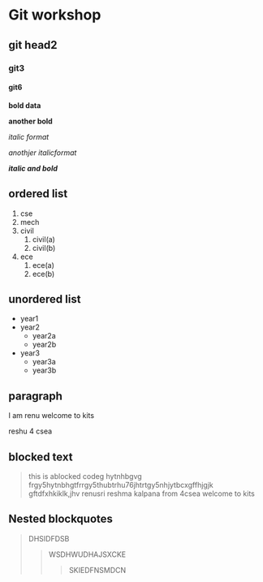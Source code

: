 # Git workshop
## git head2
### git3
#### git6

**bold data**

__another bold__

*italic format*

_anothjer italicformat_

_**italic and bold**_
## ordered list
1. cse
2. mech 
3. civil  
      1. civil(a)
      2. civil(b)
4. ece
      1. ece(a)
      2. ece(b)
## unordered list
- year1
- year2
    * year2a
    * year2b
- year3
    * year3a
    * year3b
    
## paragraph
I am renu
  welcome to kits
  
  reshu 4 csea
  ## blocked text
  > this is ablocked codeg hytnhbgvg frgy5hytnbhgtfrrgy5thubtrhu76jhtrtgy5nhjytbcxgffhjgjk gftdfxhkiklk,jhv renusri reshma kalpana from 4csea welcome to kits
## Nested blockquotes
 > DHSIDFDSB
 >> WSDHWUDHAJSXCKE
 >>> SKIEDFNSMDCN 
